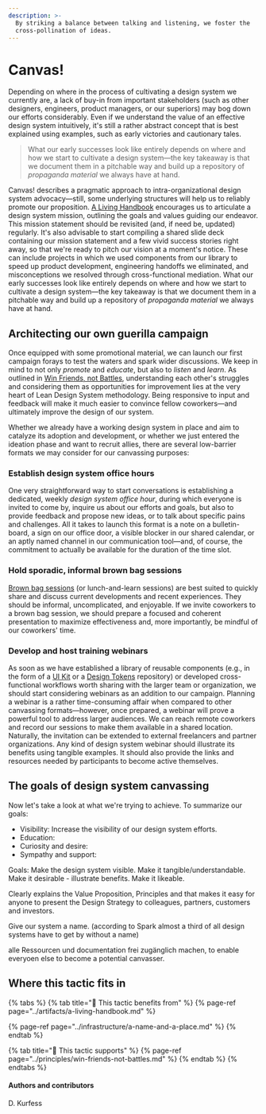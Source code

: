 ```yaml
---
description: >-
  By striking a balance between talking and listening, we foster the
  cross-pollination of ideas.
---
```


# Canvas!

Depending on where in the process of cultivating a design system we currently are, a lack of buy-in from important stakeholders \(such as other designers, engineers, product managers, or our superiors\) may bog down our efforts considerably. Even if we understand the value of an effective design system intuitively, it's still a rather abstract concept that is best explained using examples, such as early victories and cautionary tales.

> What our early successes look like entirely depends on where and how we start to cultivate a design system—the key takeaway is that we document them in a pitchable way and build up a repository of _propaganda material_ we always have at hand.

Canvas! describes a pragmatic approach to intra-organizational design system advocacy—still, some underlying structures will help us to reliably promote our proposition. [A Living Handbook](../artifacts/a-living-handbook.md) encourages us to articulate a design system mission, outlining the goals and values guiding our endeavor. This mission statement should be revisited \(and, if need be, updated\) regularly. It's also advisable to start compiling a shared slide deck containing our mission statement and a few vivid success stories right away, so that we're ready to pitch our vision at a moment's notice. These can include projects in which we used components from our library to speed up product development, engineering handoffs we eliminated, and misconceptions we resolved through cross-functional mediation. What our early successes look like entirely depends on where and how we start to cultivate a design system—the key takeaway is that we document them in a pitchable way and build up a repository of _propaganda material_ we always have at hand.

## Architecting our own guerilla campaign

Once equipped with some promotional material, we can launch our first campaign forays to test the waters and spark wider discussions. We keep in mind to not only _promote_ and _educate_, but also to _listen_ and _learn_. As outlined in [Win Friends, not Battles](../principles/win-friends-not-battles.md), understanding each other's struggles and considering them as opportunities for improvement lies at the very heart of Lean Design System methodology. Being responsive to input and feedback will make it much easier to convince fellow coworkers—and ultimately improve the design of our system.

Whether we already have a working design system in place and aim to catalyze its adoption and development, or whether we just entered the ideation phase and want to recruit allies, there are several low-barrier formats we may consider for our canvassing purposes:

### Establish design system office hours

One very straightforward way to start conversations is establishing a dedicated, weekly _design system office hour_, during which everyone is invited to come by, inquire us about our efforts and goals, but also to provide feedback and propose new ideas, or to talk about specific pains and challenges. All it takes to launch this format is a note on a bulletin-board, a sign on our office door, a visible blocker in our shared calendar, or an aptly named channel in our communication tool—and, of course, the commitment to actually be available for the duration of the time slot.

### Hold sporadic, informal brown bag sessions

[Brown bag sessions](https://www.investopedia.com/terms/b/brown-bag-meeting.asp) \(or lunch-and-learn sessions\) are best suited to quickly share and discuss current developments and recent experiences. They should be informal, uncomplicated, and enjoyable. If we invite coworkers to a brown bag session, we should prepare a focused and coherent presentation to maximize effectiveness and, more importantly, be mindful of our coworkers' time.

### Develop and host training webinars

As soon as we have established a library of reusable components \(e.g., in the form of a [UI Kit](../artifacts/ui-kits.md) or a [Design Tokens](../artifacts/design-tokens.md) repository\) or developed cross-functional workflows worth sharing with the larger team or organization, we should start considering webinars as an addition to our campaign. Planning a webinar is a rather time-consuming affair when compared to other canvassing formats—however, once prepared, a webinar will prove a powerful tool to address larger audiences. We can reach remote coworkers and record our sessions to make them available in a shared location. Naturally, the invitation can be extended to external freelancers and partner organizations. Any kind of design system webinar should illustrate its benefits using tangible examples. It should also provide the links and resources needed by participants to become active themselves.

## The goals of design system canvassing

Now let's take a look at what we're trying to achieve. To summarize our goals:

* Visibility: Increase the visibility of our design system efforts.
* Education:
* Curiosity and desire:
* Sympathy and support: 

Goals: Make the design system visible. Make it tangible/understandable. Make it desirable - illustrate benefits. Make it likeable.

Clearly explains the Value Proposition, Principles and that makes it easy for anyone to present the Design Strategy to colleagues, partners, customers and investors.

Give our system a name. \(according to Spark almost a third of all design systems have to get by without a name\)

alle Ressourcen und documentation frei zugänglich machen, to enable everyoen else to become a potential canvasser.

## Where this tactic fits in

{% tabs %}
{% tab title="🙏  This tactic benefits from" %}
{% page-ref page="../artifacts/a-living-handbook.md" %}

{% page-ref page="../infrastructure/a-name-and-a-place.md" %}
{% endtab %}

{% tab title="💪  This tactic supports" %}
{% page-ref page="../principles/win-friends-not-battles.md" %}
{% endtab %}
{% endtabs %}

#### Authors and contributors

D. Kurfess

